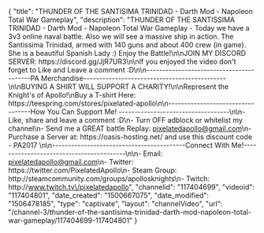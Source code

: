 {
    "title": "THUNDER OF THE SANTISIMA TRINIDAD - Darth Mod - Napoleon Total War Gameplay",
    "description": "THUNDER OF THE SANTISSIMA TRINIDAD  - Darth Mod - Napoleon Total War Gameplay - Today we have a 3v3 online naval battle. Also we will see a massive ship in action. The Santissima Trinidad, armed with 140 guns and about 400 crew (in game).  She is a beautiful Spanish Lady :) Enjoy the Battle!\n\nJOIN MY DISCORD SERVER: https:\/\/discord.gg\/JjR7UR3\n\nIf you enjoyed the video don't forget to Like and Leave a comment :D\n\n-----------------------------------------PA Merchandise---------------------------------------------\n\nBUYING A SHIRT WILL SUPPORT A CHARITY!\n\nRepresent the Knight's of Apollo!\nBuy a T-shirt Here: https:\/\/teespring.com\/stores\/pixelated-apollo\n\n----------------------------------How You Can Support Me! -----------------------------------\n\n- Like, share and leave a comment :D\n- Turn OFF adblock or whitelist my channel\n- Send me a GREAT battle Replay: pixelatedapollo@gmail.com\n- Purchase a Server at: https:\/\/oasis-hosting.net\/ and use this discount code - PA2017 \n\n------------------------------------------Connect With Me!-----------------------------------------\n\n- Email: pixelatedapollo@gmail.com\n- Twitter: https:\/\/twitter.com\/PixelatedApollo\n- Steam Group:  http:\/\/steamcommunity.com\/groups\/apollosknights\n- Twitch: http:\/\/www.twitch.tv\/pixelatedapollo",
    "channelid": "117404699",
    "videoid": "117404801",
    "date_created": "1500667075",
    "date_modified": "1506478185",
    "type": "captivate",
    "layout": "channelVideo",
    "url": "\/channel-3\/thunder-of-the-santisima-trinidad-darth-mod-napoleon-total-war-gameplay\/117404699-117404801"
}